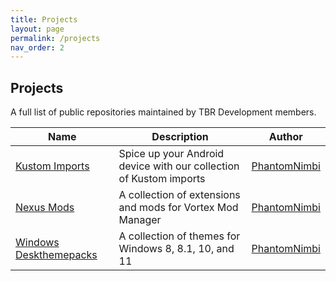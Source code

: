 ```yaml
---
title: Projects
layout: page
permalink: /projects
nav_order: 2
---
```


## Projects
A full list of public repositories maintained by TBR Development members.

| Name | Description | Author |
| --- | --- | --- |
| [Kustom Imports][Kustom_Imports] | Spice up your Android device with our collection of Kustom imports | [PhantomNimbi][PhantomNimbi] |
| [Nexus Mods][Nexus_Mods] | A collection of extensions and mods for Vortex Mod Manager | [PhantomNimbi][PhantomNimbi] |
| [Windows Deskthemepacks][Windows_Deskthemepacks] | A collection of themes for Windows 8, 8.1, 10, and 11 | [PhantomNimbi][PhantomNimbi] |


[Kustom_Imports]: https:\\tbr-development.github.io\Kustom-Imports
[Nexus_Mods]: https:\\tbr-development.github.io\Nexus-Mods
[Windows_Deskthemepacks]: https;\\tbr-development.github.io\Windows-Deskthemepacks

[PhantomNimbi]: https:\\github.com\PhantomNimbi